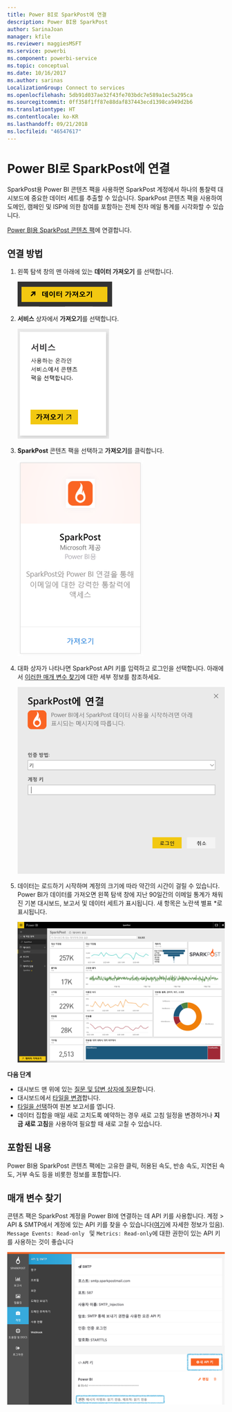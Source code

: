 ```yaml
---
title: Power BI로 SparkPost에 연결
description: Power BI용 SparkPost
author: SarinaJoan
manager: kfile
ms.reviewer: maggiesMSFT
ms.service: powerbi
ms.component: powerbi-service
ms.topic: conceptual
ms.date: 10/16/2017
ms.author: sarinas
LocalizationGroup: Connect to services
ms.openlocfilehash: 5db91d037ae32f43fe703bdc7e589a1ec5a295ca
ms.sourcegitcommit: 0ff358f1ff87e88daf837443ecd1398ca949d2b6
ms.translationtype: HT
ms.contentlocale: ko-KR
ms.lasthandoff: 09/21/2018
ms.locfileid: "46547617"
---
```

# <a name="connect-to-sparkpost-with-power-bi"></a>Power BI로 SparkPost에 연결
SparkPost용 Power BI 콘텐츠 팩을 사용하면 SparkPost 계정에서 하나의 통찰력 대시보드에 중요한 데이터 세트를 추출할 수 있습니다. SparkPost 콘텐츠 팩을 사용하여 도메인, 캠페인 및 ISP에 의한 참여를 포함하는 전체 전자 메일 통계를 시각화할 수 있습니다.

[Power BI용 SparkPost 콘텐츠 팩](https://app.powerbi.com/getdata/services/spark-post)에 연결합니다.

## <a name="how-to-connect"></a>연결 방법
1. 왼쪽 탐색 창의 맨 아래에 있는 **데이터 가져오기** 를 선택합니다.
   
   ![](media/service-connect-to-sparkpost/getdata.png)
2. **서비스** 상자에서 **가져오기**를 선택합니다.
   
   ![](media/service-connect-to-sparkpost/services.png)
3. **SparkPost** 콘텐츠 팩을 선택하고 **가져오기**를 클릭합니다. 
   
   ![](media/service-connect-to-sparkpost/sparkpost.png)
4. 대화 상자가 나타나면 SparkPost API 키를 입력하고 로그인을 선택합니다. 아래에서 [이러한 매개 변수 찾기](#FindingParams)에 대한 세부 정보를 참조하세요.
   
   ![](media/service-connect-to-sparkpost/creds.png)
5. 데이터는 로드하기 시작하며 계정의 크기에 따라 약간의 시간이 걸릴 수 있습니다. Power BI가 데이터를 가져오면 왼쪽 탐색 창에 지난 90일간의 이메일 통계가 채워진 기본 대시보드, 보고서 및 데이터 세트가 표시됩니다. 새 항목은 노란색 별표 \*로 표시됩니다.
   
   ![](media/service-connect-to-sparkpost/dashboard.png)

**다음 단계**

* 대시보드 맨 위에 있는 [질문 및 답변 상자에 질문](consumer/end-user-q-and-a.md)합니다.
* 대시보드에서 [타일을 변경](service-dashboard-edit-tile.md)합니다.
* [타일을 선택](consumer/end-user-tiles.md)하여 원본 보고서를 엽니다.
* 데이터 집합을 매일 새로 고치도록 예약하는 경우 새로 고침 일정을 변경하거나 **지금 새로 고침**을 사용하여 필요할 때 새로 고칠 수 있습니다.

## <a name="whats-included"></a>포함된 내용
Power BI용 SparkPost 콘텐츠 팩에는 고유한 클릭, 허용된 속도, 반송 속도, 지연된 속도, 거부 속도 등을 비롯한 정보를 포함합니다.

<a name="FindingParams"></a>

## <a name="finding-parameters"></a>매개 변수 찾기
콘텐츠 팩은 SparkPost 계정을 Power BI에 연결하는 데 API 키를 사용합니다. 계정 \> API & SMTP에서 계정에 있는 API 키를 찾을 수 있습니다([여기](https://support.sparkpost.com/customer/portal/articles/1933377-create-api-keys)에 자세한 정보가 있음). `Message Events: Read-only ` 및 `Metrics: Read-only`에 대한 권한이 있는 API 키를 사용하는 것이 좋습니다 

![](media/service-connect-to-sparkpost/sparkpost1.png)

